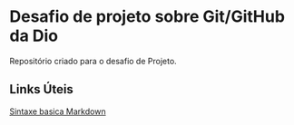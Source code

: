 # Desafio de projeto sobre Git/GitHub da Dio
Repositório criado para o desafio de Projeto.

## Links Úteis
[Sintaxe basica Markdown](https://www.markdownguide.org/basic-syntax/)
